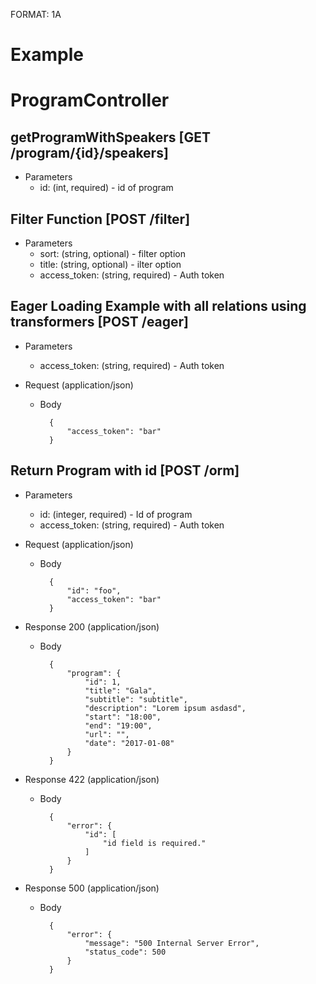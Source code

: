FORMAT: 1A

# Example

# ProgramController

## getProgramWithSpeakers [GET /program/{id}/speakers]


+ Parameters
    + id: (int, required) - id of program

## Filter Function [POST /filter]


+ Parameters
    + sort: (string, optional) - filter option
    + title: (string, optional) - ilter option
    + access_token: (string, required) - Auth token

## Eager Loading Example with all relations using transformers [POST /eager]


+ Parameters
    + access_token: (string, required) - Auth token

+ Request (application/json)
    + Body

            {
                "access_token": "bar"
            }

## Return Program with id [POST /orm]


+ Parameters
    + id: (integer, required) - Id of program
    + access_token: (string, required) - Auth token

+ Request (application/json)
    + Body

            {
                "id": "foo",
                "access_token": "bar"
            }

+ Response 200 (application/json)
    + Body

            {
                "program": {
                    "id": 1,
                    "title": "Gala",
                    "subtitle": "subtitle",
                    "description": "Lorem ipsum asdasd",
                    "start": "18:00",
                    "end": "19:00",
                    "url": "",
                    "date": "2017-01-08"
                }
            }

+ Response 422 (application/json)
    + Body

            {
                "error": {
                    "id": [
                        "id field is required."
                    ]
                }
            }

+ Response 500 (application/json)
    + Body

            {
                "error": {
                    "message": "500 Internal Server Error",
                    "status_code": 500
                }
            }
